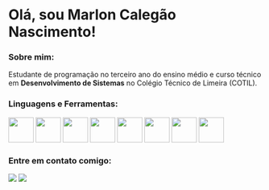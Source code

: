 # Olá, sou Marlon Calegão Nascimento!

### Sobre mim:
Estudante de programação no terceiro ano do ensino médio e curso técnico em **Desenvolvimento de Sistemas** no Colégio Técnico de Limeira (COTIL).

### Linguagens e Ferramentas:
<img width="50px" height="50px" src="https://cdn.jsdelivr.net/gh/devicons/devicon@latest/icons/c/c-original.svg" /> <img width="50px" height="50px" src="https://cdn.jsdelivr.net/gh/devicons/devicon@latest/icons/csharp/csharp-original.svg" /> <img width="50px" height="50px" src="https://cdn.jsdelivr.net/gh/devicons/devicon@latest/icons/cplusplus/cplusplus-original.svg" /> <img width="50px" height="50px" src="https://cdn.jsdelivr.net/gh/devicons/devicon@latest/icons/java/java-original-wordmark.svg" /> <img width="50px" height="50px" src="https://cdn.jsdelivr.net/gh/devicons/devicon@latest/icons/mysql/mysql-original-wordmark.svg" /> <img width="50px" height="50px" src="https://cdn.jsdelivr.net/gh/devicons/devicon@latest/icons/html5/html5-original-wordmark.svg" /> <img width="50px" height="50px" src="https://cdn.jsdelivr.net/gh/devicons/devicon@latest/icons/flutter/flutter-original.svg" /> <img width="50px" height="50px" src="https://cdn.jsdelivr.net/gh/devicons/devicon@latest/icons/dart/dart-original.svg" />

### Entre em contato comigo:
<div>
  <a href="https://instagram.com/marloncalegao" target="_blank"><img loading="lazy" src="https://img.shields.io/badge/-Instagram-%23E4405F?style=for-the-badge&logo=instagram&logoColor=white" target="_blank"></a>
  <a href="https://www.linkedin.com/in/marloncalegao" target="_blank"><img loading="lazy" src="https://img.shields.io/badge/-LinkedIn-%230077B5?style=for-the-badge&logo=linkedin&logoColor=white" target="_blank"></a>
</div><br>

<!--<div>
<a href="https://github.com/marloncalegao">
<img loading="lazy" height="120em" src="https://github-readme-stats.vercel.app/api/top-langs/?username=marloncalegao&layout=compact&langs_count=7&theme=dracula"/>
<img loading="lazy" height="180em" src="https://github-readme-stats.vercel.app/api?username=marloncalegao&show_icons=true&theme=dracula&include_all_commits=true&count_private=true"/>
</div>--> 
